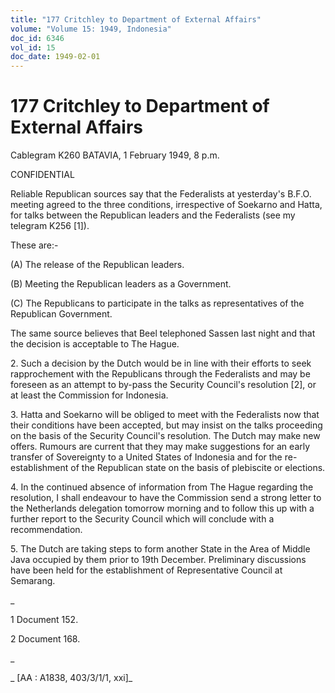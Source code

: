 ```yaml
---
title: "177 Critchley to Department of External Affairs"
volume: "Volume 15: 1949, Indonesia"
doc_id: 6346
vol_id: 15
doc_date: 1949-02-01
---
```


# 177 Critchley to Department of External Affairs

Cablegram K260 BATAVIA, 1 February 1949, 8 p.m.

CONFIDENTIAL

Reliable Republican sources say that the Federalists at yesterday's B.F.O. meeting agreed to the three conditions, irrespective of Soekarno and Hatta, for talks between the Republican leaders and the Federalists (see my telegram K256 [1]).

These are:-

(A) The release of the Republican leaders.

(B) Meeting the Republican leaders as a Government.

(C) The Republicans to participate in the talks as representatives of the Republican Government.

The same source believes that Beel telephoned Sassen last night and that the decision is acceptable to The Hague.

2\. Such a decision by the Dutch would be in line with their efforts to seek rapprochement with the Republicans through the Federalists and may be foreseen as an attempt to by-pass the Security Council's resolution [2], or at least the Commission for Indonesia.

3\. Hatta and Soekarno will be obliged to meet with the Federalists now that their conditions have been accepted, but may insist on the talks proceeding on the basis of the Security Council's resolution. The Dutch may make new offers. Rumours are current that they may make suggestions for an early transfer of Sovereignty to a United States of Indonesia and for the re- establishment of the Republican state on the basis of plebiscite or elections.

4\. In the continued absence of information from The Hague regarding the resolution, I shall endeavour to have the Commission send a strong letter to the Netherlands delegation tomorrow morning and to follow this up with a further report to the Security Council which will conclude with a recommendation.

5\. The Dutch are taking steps to form another State in the Area of Middle Java occupied by them prior to 19th December. Preliminary discussions have been held for the establishment of Representative Council at Semarang.

_

1 Document 152.

2 Document 168.

_

_ [AA : A1838, 403/3/1/1, xxi]_
